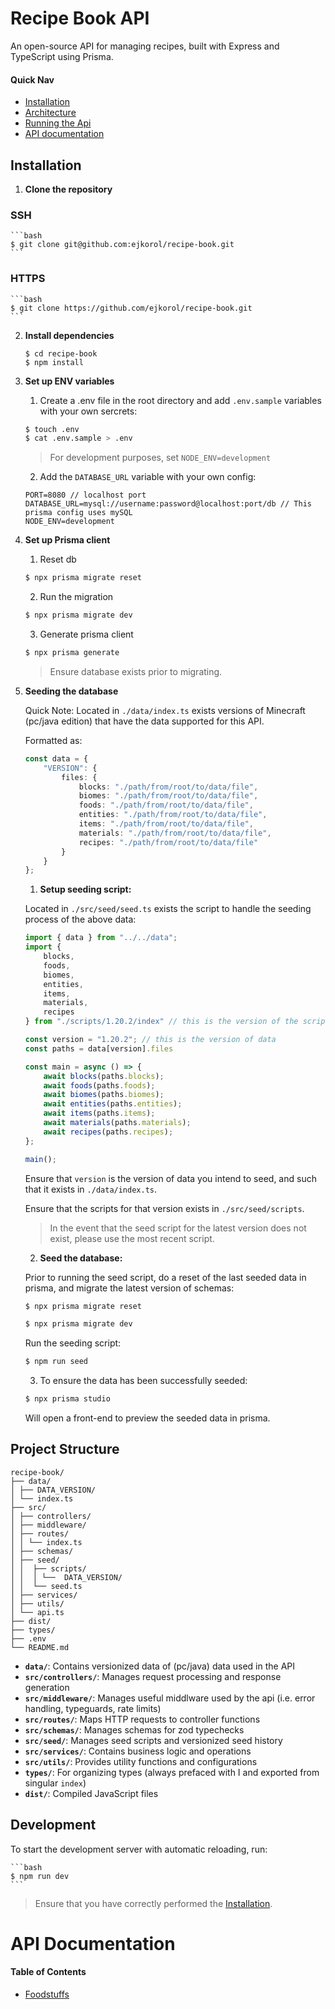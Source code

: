 # Recipe Book API

An open-source API for managing recipes, built with Express and TypeScript using Prisma.

#### Quick Nav
- [Installation](#installation)
- [Architecture](#project-structure)
- [Running the Api](#development)
- [API documentation](#api-documentation)


## Installation

1. **Clone the repository**

### SSH

    ```bash
    $ git clone git@github.com:ejkorol/recipe-book.git
    ```

### HTTPS

    ```bash
    $ git clone https://github.com/ejkorol/recipe-book.git
    ```

2. **Install dependencies**

    ```
    $ cd recipe-book
    $ npm install
    ```

3. **Set up ENV variables**

    1. Create a .env file in the root directory and add `.env.sample` variables with your own sercrets:

    ```bash
    $ touch .env
    $ cat .env.sample > .env
    ```

    > For development purposes, set `NODE_ENV=development`

    2. Add the `DATABASE_URL` variable with your own config:

    ```.env
    PORT=8080 // localhost port
    DATABASE_URL=mysql://username:password@localhost:port/db // This prisma config uses mySQL
    NODE_ENV=development
    ```

3. **Set up Prisma client**
    
    1. Reset db

    ```bash
    $ npx prisma migrate reset
    ```

    2. Run the migration

    ```bash
    $ npx prisma migrate dev
    ```

    3. Generate prisma client

    ```bash
    $ npx prisma generate
    ```

    > Ensure database exists prior to migrating.

4. **Seeding the database**

    Quick Note:
    Located in `./data/index.ts` exists versions of Minecraft (pc/java edition) that have the data supported for this API.

    Formatted as:

    ```ts
    const data = {
        "VERSION": {
            files: {
                blocks: "./path/from/root/to/data/file",
                biomes: "./path/from/root/to/data/file",
                foods: "./path/from/root/to/data/file",
                entities: "./path/from/root/to/data/file",
                items: "./path/from/root/to/data/file",
                materials: "./path/from/root/to/data/file",
                recipes: "./path/from/root/to/data/file" 
            }
        }
    };
    ```

    1. **Setup seeding script:**

    Located in `./src/seed/seed.ts` exists the script to handle the seeding process of the above data:

    ```ts
    import { data } from "../../data";
    import {
        blocks,
        foods,
        biomes,
        entities,
        items,
        materials,
        recipes
    } from "./scripts/1.20.2/index" // this is the version of the scripts

    const version = "1.20.2"; // this is the version of data
    const paths = data[version].files

    const main = async () => {
        await blocks(paths.blocks);
        await foods(paths.foods);
        await biomes(paths.biomes);
        await entities(paths.entities);
        await items(paths.items);
        await materials(paths.materials);
        await recipes(paths.recipes);
    };

    main();
    ```

    Ensure that `version` is the version of data you intend to seed, and such that it exists in `./data/index.ts`.

    Ensure that the scripts for that version exists in `./src/seed/scripts`.

    > In the event that the seed script for the latest version does not exist, please use the most recent script.

    2. **Seed the database:**

    Prior to running the seed script, do a reset of the last seeded data in prisma, and migrate the latest version of schemas:

    ```bash
    $ npx prisma migrate reset
    ```

    ```bash
    $ npx prisma migrate dev
    ```

    Run the seeding script:

    ```bash
    $ npm run seed
    ```

    3. To ensure the data has been successfully seeded:

    ```bash
    $ npx prisma studio
    ```

    Will open a front-end to preview the seeded data in prisma.

## Project Structure

```
recipe-book/
├── data/
│ ├── DATA_VERSION/
│ └── index.ts
├── src/
│ ├── controllers/
│ ├── middleware/
│ ├── routes/
│ │ └── index.ts
│ ├── schemas/
│ ├── seed/
│ │  ├── scripts/
│ │  │ └──  DATA_VERSION/
│ │  └── seed.ts
│ ├── services/
│ ├── utils/
│ └── api.ts
├── dist/
├── types/
├── .env
└── README.md
```

- **`data/`**: Contains versionized data of (pc/java) data used in the API
- **`src/controllers/`**: Manages request processing and response generation
- **`src/middleware/`**: Manages useful middlware used by the api (i.e. error handling, typeguards, rate limits)
- **`src/routes/`**: Maps HTTP requests to controller functions
- **`src/schemas/`**: Manages schemas for zod typechecks
- **`src/seed/`**: Manages seed scripts and versionized seed history
- **`src/services/`**: Contains business logic and operations
- **`src/utils/`**: Provides utility functions and configurations
- **`types/`**: For organizing types (always prefaced with I<type> and exported from singular `index`)
- **`dist/`**: Compiled JavaScript files

## Development

To start the development server with automatic reloading, run:

    ```bash
    $ npm run dev
    ```

> Ensure that you have correctly performed the [Installation](#installation).

# API Documentation

#### Table of Contents
- [Foodstuffs](./docs/api/foods.md)
